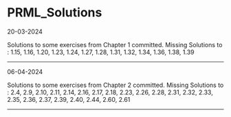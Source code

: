 # PRML_Solutions

20-03-2024

Solutions to some exercises from Chapter 1 committed. Missing Solutions to : 1.15,  1.16,  1.20,  1.23,  1.24,  1.27,  1.28,  1.31,  1.32,  1.34,  1.36,  1.38,  1.39

---------------------------------------------------------------------------------------------------------------------------------------------------------------------------

06-04-2024

Solutions to some exercises from Chapter 2 committed. Missing Solutions to : 2.4, 2.9, 2.10, 2.11, 2.14, 2.16, 2.17, 2.18, 2.23, 2.26, 2.28, 2.31, 2.32, 2.33, 2.35, 2.36, 2.37, 2.39, 2.40, 2.44, 2.60, 2.61

---------------------------------------------------------------------------------------------------------------------------------------------------------------------------
